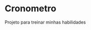 # Cronometro
 Projeto para treinar minhas habilidades
 
<link href="assets/screen.png" alt="screen">

